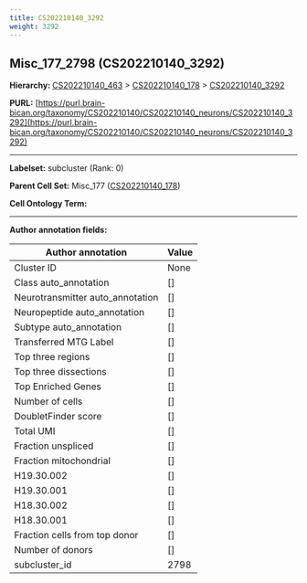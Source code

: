 ```yaml
---
title: CS202210140_3292
weight: 3292
---
```

## Misc_177_2798 (CS202210140_3292)
<b>Hierarchy: </b>
[CS202210140_463](../CS202210140_463) >
[CS202210140_178](../CS202210140_178) >
[CS202210140_3292](../CS202210140_3292)

**PURL:** [https://purl.brain-bican.org/taxonomy/CS202210140/CS202210140_neurons/CS202210140_3292](https://purl.brain-bican.org/taxonomy/CS202210140/CS202210140_neurons/CS202210140_3292)

---


**Labelset:** subcluster (Rank: 0)

**Parent Cell Set:** Misc_177 ([CS202210140_178](../CS202210140_178))



**Cell Ontology Term:** 

[MARKER GENES.]: #


---

[TRANSFERRED ANNOTATIONS.]: #


[AUTHOR ANNOTATION FIELDS.]: #


**Author annotation fields:**

| Author annotation | Value |
|-------------------|-------|
|Cluster ID|None|
|Class auto_annotation|[]|
|Neurotransmitter auto_annotation|[]|
|Neuropeptide auto_annotation|[]|
|Subtype auto_annotation|[]|
|Transferred MTG Label|[]|
|Top three regions|[]|
|Top three dissections|[]|
|Top Enriched Genes|[]|
|Number of cells|[]|
|DoubletFinder score|[]|
|Total UMI|[]|
|Fraction unspliced|[]|
|Fraction mitochondrial|[]|
|H19.30.002|[]|
|H19.30.001|[]|
|H18.30.002|[]|
|H18.30.001|[]|
|Fraction cells from top donor|[]|
|Number of donors|[]|
|subcluster_id|2798|
